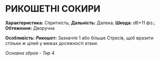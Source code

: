 ﻿# РИКОШЕТНІ СОКИРИ

**Характеристика:** Спритність; **Дальність:** Далека; **Шкода:** d6+11 фіз.; **Обтяження:** Дворучна

**Особливість:** ***Рикошет:*** Зазначте 1 або більше Стресів, щоб вразити стільки ж цілей у межах досяжності атаки.

*Основна зброя - Тир 4*